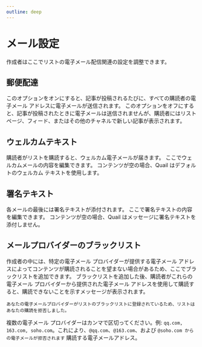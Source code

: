```yaml
---
outline: deep
---
```


# メール設定

作成者はここでリストの電子メール配信関連の設定を調整できます。

## 郵便配達

このオプションをオンにすると、記事が投稿されるたびに、すべての購読者の電子メール アドレスに電子メールが送信されます。 このオプションをオフにすると、記事が投稿されたときに電子メールは送信されませんが、購読者にはリスト ページ、フィード、またはその他のチャネルで新しい記事が表示されます。

## ウェルカムテキスト

購読者がリストを購読すると、ウェルカム電子メールが届きます。 ここでウェルカムメールの内容を編集できます。 コンテンツが空の場合、Quail はデフォルトのウェルカム テキストを使用します。

## 署名テキスト

各メールの最後には署名テキストが添付されます。 ここで署名テキストの内容を編集できます。 コンテンツが空の場合、Quail はメッセージに署名テキストを添付しません。

## メールプロバイダーのブラックリスト

作成者の中には、特定の電子メール プロバイダーが提供する電子メール アドレスによってコンテンツが購読されることを望まない場合があるため、ここでブラックリストを追加できます。 ブラックリストを追加した後、購読者がこれらの電子メール プロバイダーから提供された電子メール アドレスを使用して購読すると、購読できないことを示すメッセージが表示されます。

```あなたの電子メールプロバイダーがリストのブラックリストに登録されているため、リストはあなたの購読を拒否しました。 ```

複数の電子メール プロバイダーはカンマで区切ってください。例: `qq.com, 163.com, soho.com`。これにより、`@qq.com`、`@163.com`、および `@soho.com からの電子メールが拒否されます` 購読する電子メールアドレス。
